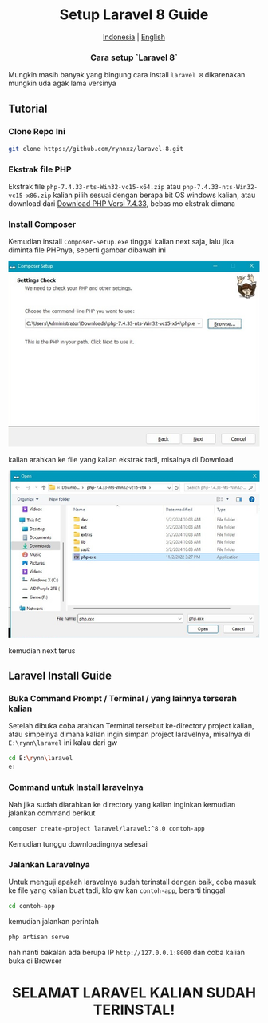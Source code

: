 <h1 align="center">Setup Laravel 8 Guide</h1>

<p align="center">
    <a href="README.id.md">Indonesia</a> | <a href="../README.md">English</a>
</p>

<h3 align="center">Cara setup `Laravel 8`</h3>

Mungkin masih banyak yang bingung cara install `laravel 8` dikarenakan mungkin uda agak lama versinya

## Tutorial

### Clone Repo Ini

```bash
git clone https://github.com/rynnxz/laravel-8.git
```

### Ekstrak file PHP
Ekstrak file `php-7.4.33-nts-Win32-vc15-x64.zip` atau `php-7.4.33-nts-Win32-vc15-x86.zip` kalian pilih sesuai dengan berapa bit OS windows kalian, atau download dari <a href="https://php.watch/versions/7.4/releases/7.4.33">Download PHP Versi 7.4.33</a>, bebas mo ekstrak dimana

### Install Composer
Kemudian install `Composer-Setup.exe` tinggal kalian next saja, lalu jika diminta file PHPnya, seperti gambar dibawah ini

<img width="700px" src="img/img1.jpg" alt="Composer setup"/>

<p>kalian arahkan ke file yang kalian ekstrak tadi, misalnya di Download</p>
<img width="700px" src="img/img2.jpg" alt="Composer setup"/>

<p>kemudian next terus</p>

## Laravel Install Guide
### Buka Command Prompt / Terminal / yang lainnya terserah kalian
Setelah dibuka coba arahkan Terminal tersebut ke-directory project kalian, atau simpelnya dimana kalian ingin simpan project laravelnya, misalnya di `E:\rynn\laravel` ini kalau dari gw

``` bash
cd E:\rynn\laravel
e:
```

### Command untuk Install laravelnya
<p>Nah jika sudah diarahkan ke directory yang kalian inginkan kemudian jalankan command berikut</p>

```bash
composer create-project laravel/laravel:^8.0 contoh-app
```

<p>Kemudian tunggu downloadingnya selesai</p>

### Jalankan Laravelnya
Untuk menguji apakah laravelnya sudah terinstall dengan baik, coba masuk ke file yang kalian buat tadi, klo gw kan `contoh-app`, berarti tinggal

```bash
cd contoh-app
```

<p>kemudian jalankan perintah</p>

```bash
php artisan serve
```

nah nanti bakalan ada berupa IP `http://127.0.0.1:8000` dan coba kalian buka di Browser

<h1 align="center">SELAMAT LARAVEL KALIAN SUDAH TERINSTAL!</h1>
